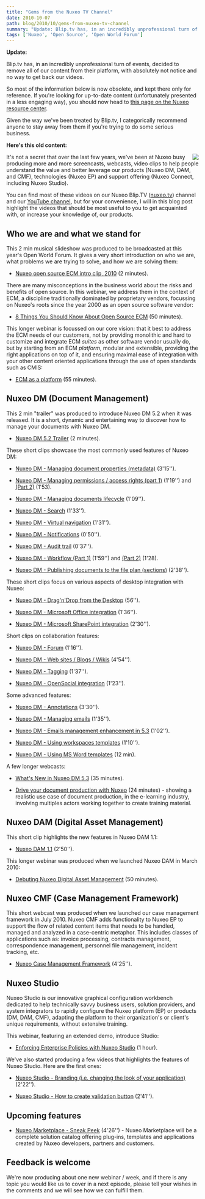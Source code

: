 ```yaml
---
title: "Gems from the Nuxeo TV Channel"
date: 2010-10-07
path: blog/2010/10/gems-from-nuxeo-tv-channel
summary: "Update: Blip.tv has, in an incredibly unprofessional turn of events, decided to remove all of our content from their platform, with absolutely not notice and no way to get back our videos."
tags: ['Nuxeo', 'Open Source', 'Open World Forum']
---
```


**Update:**

Blip.tv has, in an incredibly unprofessional turn of events, decided to remove all of our content from their platform, with absolutely not notice and no way to get back our videos. 

So most of the information below is now obsolete, and kept there only for reference. If you're looking for up-to-date content (unfortunately presented in a less engaging way), you should now head to [this page on the Nuxeo resource center](http://www.nuxeo.com/en/resource-center/Videos).

Given the way we've been treated by Blip.tv, I categorically recommend anyone to stay away from them if you're trying to do some serious business.

<!-- more -->

**Here's this old content:**

<p><img style="float: right; margin-left: 5px;" class="asset asset-image at-xid-6a010536291c30970b0133f4e8ea2f970b" src="/images/6a010536291c30970b0133f4e8ea2f970b-120wi.png">
It's not a secret that over the last few years, we've been at Nuxeo busy producing more and more screencasts, webcasts, video clips to help people understand the value and better leverage our products (Nuxeo DM, DAM, and CMF), technologies (Nuxeo EP) and support offering (Nuxeo Connect, including Nuxeo Studio).</p>

<p>You can find most of these videos on our Nuxeo Blip.TV (<a href="http://www.nuxeo.tv/">nuxeo.tv</a>) channel and our <a href="http://www.youtube.com/user/Nuxeo">YouTube channel</a>, but for your convenience, I will in this blog post highlight the videos that should be most useful to you to get acquainted with, or increase your knowledge of, our products.</p>

<h2>Who we are and what we stand for</h2>

<p>This 2 min musical slideshow was produced to be broadcasted at this year's Open World Forum. It gives a very short introduction on who we are, what problems we are trying to solve, and how we are solving them:</p>

<ul><li><a href="http://www.youtube.com/watch?v=FJglLZuU_hI">Nuxeo open source ECM intro clip, 2010</a> (2 minutes).</li>
</ul>

<p>There are many misconceptions in the business world about the risks and benefits of open source. In this webinar, we address them in the context of ECM, a discipline traditionally dominated by proprietary vendors, focussing on Nuxeo's roots since the year 2000 as an open source software vendor:</p><ul><li><a href="http://nuxeo.blip.tv/file/3549971/">8 Things You Should Know About Open Source ECM</a> (50 minutes).</li>
</ul><p>This longer webinar is focussed on our core vision: that it best to address the ECM needs of our customers, not by providing monolithic and hard to customize and integrate ECM <em>suites</em> as other software vendor usually do, but by starting from an ECM <em>platform</em>, modular and extensible, providing the right applications on top of it, and ensuring maximal ease of integration with your other content oriented applications through the use of open standards such as CMIS:</p><ul><li><a href="http://nuxeo.blip.tv/file/3684267/">ECM as a platform</a> (55 minutes).</li>
</ul><h2>Nuxeo DM (Document Management)</h2><p>This 2 min "trailer" was produced to introduce Nuxeo DM 5.2 when it was released. It is a short, dynamic and entertaining way to discover how to manage your documents with Nuxeo DM.</p><ul><li><a href="http://nuxeo.blip.tv/file/2126925/">Nuxeo DM 5.2 Trailer</a> (2 minutes).</li>
</ul><p>These short clips showcase the most commonly used features of Nuxeo DM:</p><ul><li><p><a href="http://nuxeo.blip.tv/file/2127344/">Nuxeo DM - Managing document properties (metadata)</a> (3'15'').</p></li>
<li><p><a href="http://nuxeo.blip.tv/file/2128947/">Nuxeo DM - Managing permissions / access rights (part 1)</a> (1'19'') and <a href="http://nuxeo.blip.tv/file/2145723/">(Part 2)</a> (1'53).</p></li>
<li><p><a href="http://nuxeo.blip.tv/file/2600616/">Nuxeo DM - Managing documents lifecycle</a> (1'09'').</p></li>
<li><p><a href="http://nuxeo.blip.tv/file/2227751/">Nuxeo DM - Search</a> (1'33'').</p></li>
<li><p><a href="http://nuxeo.blip.tv/file/2227882/">Nuxeo DM - Virtual navigation</a> (1'31'').</p></li>
<li><p><a href="http://nuxeo.blip.tv/file/2247746/">Nuxeo DM - Notifications</a> (0'50'').</p></li>
<li><p><a href="http://nuxeo.blip.tv/file/2174012/">Nuxeo DM - Audit trail</a> (0'37'').</p></li>
<li><p><a href="http://nuxeo.blip.tv/file/2174106/">Nuxeo DM - Workflow (Part 1)</a> (1'59'') and <a href="http://nuxeo.blip.tv/file/2174124/">(Part 2)</a> (1'28).</p></li>
<li><p><a href="http://nuxeo.blip.tv/file/2440739/">Nuxeo DM - Publishing documents to the file plan (sections)</a> (2'38'').</p></li>
</ul><p>These short clips focus on various aspects of desktop integration with Nuxeo:</p><ul><li><p><a href="http://nuxeo.blip.tv/file/2126571/">Nuxeo DM - Drag'n'Drop from the Desktop</a> (56'').</p></li>
<li><p><a href="http://nuxeo.blip.tv/file/2132463/">Nuxeo DM - Microsoft Office integration</a> (1'36'').</p></li>
<li><p><a href="http://nuxeo.blip.tv/file/2710451/">Nuxeo DM - Microsoft SharePoint integration</a> (2'30'').</p></li>
</ul><p>Short clips on collaboration features:</p><ul><li><p><a href="http://nuxeo.blip.tv/file/2600640/">Nuxeo DM - Forum</a> (1'16'').</p></li>
<li><p><a href="http://nuxeo.blip.tv/file/2284538/">Nuxeo DM - Web sites / Blogs / Wikis</a> (4'54'').</p></li>
<li><p><a href="http://nuxeo.blip.tv/file/2600640/">Nuxeo DM - Tagging</a> (1'37'').</p></li>
<li><p><a href="http://nuxeo.blip.tv/file/2723406/">Nuxeo DM - OpenSocial integration</a> (1'23'').</p></li>
</ul><p>Some advanced features:</p><ul><li><p><a href="http://nuxeo.blip.tv/file/2116933/">Nuxeo DM - Annotations</a> (3'30'').</p></li>
<li><p><a href="http://blip.tv/file/2116884">Nuxeo DM - Managing emails</a> (1'35'').</p></li>
<li><p><a href="http://nuxeo.blip.tv/file/2719167/">Nuxeo DM - Emails management enhancement in 5.3</a> (1'02'').</p></li>
<li><p><a href="http://nuxeo.blip.tv/file/2129052/">Nuxeo DM - Using workspaces templates</a> (1'10'').</p></li>
<li><p><a href="http://nuxeo.blip.tv/file/3006005/">Nuxeo DM - Using MS Word templates</a> (12 min).</p></li>
</ul><p>A few longer webcasts:</p><ul><li><p><a href="http://nuxeo.blip.tv/file/2893435/">What's New in Nuxeo DM 5.3</a> (35 minutes).</p></li>
<li><p><a href="http://nuxeo.blip.tv/file/2755323/">Drive your document production with Nuxeo</a> (24 minutes) - showing a realistic use case of document production, in the e-learning industry, involving multiples actors working together to create training material.</p></li>
</ul><h2>Nuxeo DAM (Digital Asset Management)</h2><p>This short clip highlights the new features in Nuxeo DAM 1.1:</p><ul><li><a href="http://nuxeo.blip.tv/file/3905395/">Nuxeo DAM 1.1</a> (2'50'').</li>
</ul><p>This longer webinar was produced when we launched Nuxeo DAM in March 2010:</p><ul><li><a href="http://nuxeo.blip.tv/file/3333098/">Debuting Nuxeo Digital Asset Management</a> (50 minutes).</li>
</ul><h2>Nuxeo CMF (Case Management Framework)</h2><p>This short webcast was produced when we launched our case management framework in July 2010. Nuxeo CMF adds functionality to Nuxeo EP to support the flow of related content items that needs to be handled, managed and analyzed in a case-centric metaphor. This includes classes of applications such as: invoice processing, contracts management, correspondence management, personnel file management, incident tracking, etc.</p><ul><li><a href="http://www.youtube.com/watch?v=39j1OBTp8lM">Nuxeo Case Management Framework</a> (4'25'').</li>
</ul><h2>Nuxeo Studio</h2><p>Nuxeo Studio is our innovative graphical configuration workbench dedicated to help technically savvy business users, solution providers, and system integrators to rapidly configure the Nuxeo platform (EP) or products (DM, DAM, CMF), adapting the platform to their organization's or client's unique requirements, without extensive training.</p><p>This webinar, featuring an extended demo, introduce Studio:</p><ul><li><a href="http://nuxeo.blip.tv/file/3568996/">Enforcing Enterprise Policies with Nuxeo Studio</a> (1 hour).</li>
</ul><p>We've also started producing a few videos that highlights the features of Nuxeo Studio. Here are the first ones:</p><ul><li><p><a href="http://nuxeo.blip.tv/file/3859963/">Nuxeo Studio - Branding (i.e. changing the look of your application)</a> (2'22'').</p></li>
<li><p><a href="http://www.youtube.com/watch?v=dH8HxFARYmo">Nuxeo Studio - How to create validation button</a> (2'41'').</p></li>
</ul><h2>Upcoming features</h2><ul><li><a href="http://www.youtube.com/watch?v=LWj1TftyOL4">Nuxeo Marketplace - Sneak Peek</a> (4'26'') - Nuxeo Marketplace will be a complete solution catalog offering plug-ins, templates and applications created by Nuxeo developers, partners and customers.</li>
</ul><h2>Feedback is welcome</h2><p>We're now producing about one new webinar / week, and if there is any topic you would like us to cover in a next episode, please tell your wishes in the comments and we will see how we can fulfill them.</p>
 

